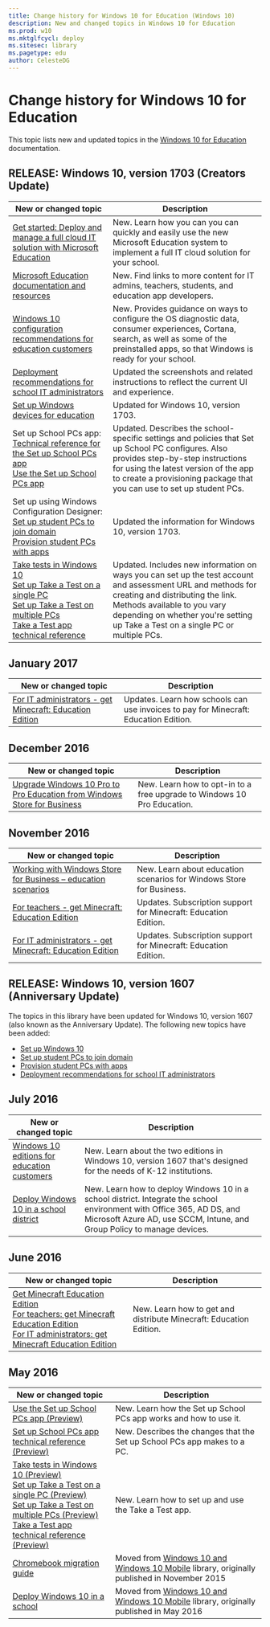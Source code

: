 ```yaml
---
title: Change history for Windows 10 for Education (Windows 10)
description: New and changed topics in Windows 10 for Education
ms.prod: w10
ms.mktglfcycl: deploy
ms.sitesec: library
ms.pagetype: edu
author: CelesteDG
---
```


# Change history for Windows 10 for Education

This topic lists new and updated topics in the [Windows 10 for Education](index.md) documentation.

## RELEASE: Windows 10, version 1703 (Creators Update)

| New or changed topic | Description|
| --- | --- |
| [Get started: Deploy and manage a full cloud IT solution with Microsoft Education](https://docs.microsoft.com/education/get-started/get-started-with-microsoft-education) | New. Learn how you can you can quickly and easily use the new Microsoft Education system to implement a full IT cloud solution for your school. |
| [Microsoft Education documentation and resources](https://docs.microsoft.com/education) | New. Find links to more content for IT admins, teachers, students, and education app developers. |
| [Windows 10 configuration recommendations for education customers](configure-windows-for-education.md)  | New. Provides guidance on ways to configure the OS diagnostic data, consumer experiences, Cortana, search, as well as some of the preinstalled apps, so that Windows is ready for your school. |
| [Deployment recommendations for school IT administrators](edu-deployment-recommendations.md)  | Updated the screenshots and related instructions to reflect the current UI and experience.  |
| [Set up Windows devices for education](set-up-windows-10.md) | Updated for Windows 10, version 1703. |
| Set up School PCs app: </br> [Technical reference for the Set up School PCs app](set-up-school-pcs-technical.md) </br> [Use the Set up School PCs app ](use-set-up-school-pcs-app.md) | Updated. Describes the school-specific settings and policies that Set up School PC configures. Also provides step-by-step instructions for using the latest version of the app to create a provisioning package that you can use to set up student PCs. |
| Set up using Windows Configuration Designer: </br> [Set up student PCs to join domain](set-up-students-pcs-to-join-domain.md) </br> [Provision student PCs with apps](set-up-students-pcs-with-apps.md) | Updated the information for Windows 10, version 1703. |
| [Take tests in Windows 10 ](take-tests-in-windows-10.md) </br> [Set up Take a Test on a single PC](take-a-test-single-pc.md) </br> [Set up Take a Test on multiple PCs](take-a-test-multiple-pcs.md) </br> [Take a Test app technical reference](take-a-test-app-technical.md) | Updated. Includes new information on ways you can set up the test account and assessment URL and methods for creating and distributing the link. Methods available to you vary depending on whether you're setting up Take a Test on a single PC or multiple PCs. |

## January 2017

| New or changed topic | Description |
| --- | --- |
| [For IT administrators - get Minecraft: Education Edition](school-get-minecraft.md) | Updates. Learn how schools can use invoices to pay for Minecraft: Education Edition. |

## December 2016

| New or changed topic | Description |
| --- | --- |
| [Upgrade Windows 10 Pro to Pro Education from Windows Store for Business](windows-10-pro-to-pro-edu-upgrade.md) | New. Learn how to opt-in to a free upgrade to Windows 10 Pro Education. |

## November 2016

| New or changed topic | Description|
| --- | --- |
| [Working with Windows Store for Business – education scenarios](education-scenarios-store-for-business.md)  | New. Learn about education scenarios for Windows Store for Business.  |
| [For teachers - get Minecraft: Education Edition](teacher-get-minecraft.md)  | Updates. Subscription support for Minecraft: Education Edition.  |
| [For IT administrators - get Minecraft: Education Edition](school-get-minecraft.md)  | Updates. Subscription support for Minecraft: Education Edition.  |


## RELEASE: Windows 10, version 1607 (Anniversary Update)
The topics in this library have been updated for Windows 10, version 1607 (also known as the Anniversary Update). The following new topics have been added:

- [Set up Windows 10](set-up-windows-10.md)
- [Set up student PCs to join domain](set-up-students-pcs-to-join-domain.md)
- [Provision student PCs with apps](set-up-students-pcs-with-apps.md)
- [Deployment recommendations for school IT administrators](edu-deployment-recommendations.md)

## July 2016

| New or changed topic | Description|
| --- | --- |
| [Windows 10 editions for education customers](windows-editions-for-education-customers.md)  | New. Learn about the two editions in Windows 10, version 1607 that's designed for the needs of K-12 institutions. |
|[Deploy Windows 10 in a school district](deploy-windows-10-in-a-school-district.md)|New. Learn how to deploy Windows 10 in a school district. Integrate the school environment with Office 365, AD DS, and Microsoft Azure AD, use SCCM, Intune, and Group Policy to manage devices. |

## June 2016

| New or changed topic | Description |
|----------------------|-------------|
| [Get Minecraft Education Edition](get-minecraft-for-education.md) </br> [For teachers: get Minecraft Education Edition](teacher-get-minecraft.md) </br> [For IT administrators: get Minecraft Education Edition](school-get-minecraft.md) | New. Learn how to get and distribute Minecraft: Education Edition. |

## May 2016

| New or changed topic | Description |
|----------------------|-------------|
| [Use the Set up School PCs app (Preview)](use-set-up-school-pcs-app.md) | New. Learn how the Set up School PCs app works and how to use it.  |
| [Set up School PCs app technical reference (Preview)](set-up-school-pcs-technical.md) | New. Describes the changes that the Set up School PCs app makes to a PC.  |
| [Take tests in Windows 10 (Preview)](take-tests-in-windows-10.md) </br> [Set up Take a Test on a single PC (Preview)](take-a-test-single-pc.md) </br> [Set up Take a Test on multiple PCs (Preview)](take-a-test-multiple-pcs.md) </br> [Take a Test app technical reference (Preview)](take-a-test-app-technical.md) | New. Learn how to set up and use the Take a Test app. |
| [Chromebook migration guide](chromebook-migration-guide.md)  | Moved from [Windows 10 and Windows 10 Mobile](https://technet.microsoft.com/en-us/itpro/windows/plan/index) library, originally published in November 2015 |
| [Deploy Windows 10 in a school](deploy-windows-10-in-a-school.md)  |  Moved from [Windows 10 and Windows 10 Mobile](https://technet.microsoft.com/en-us/itpro/windows/plan/index) library, originally published in May 2016 |
